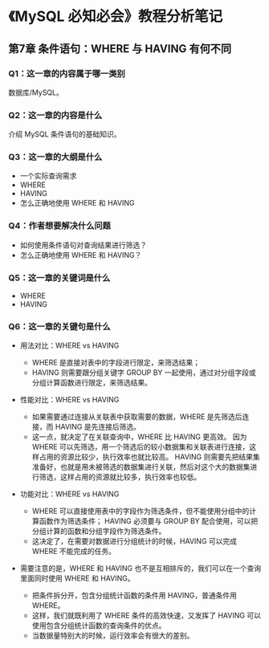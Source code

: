 # 《MySQL 必知必会》教程分析笔记

## 第7章 条件语句：WHERE 与 HAVING 有何不同

### Q1：这一章的内容属于哪一类别

数据库/MySQL。

### Q2：这一章的内容是什么

介绍 MySQL 条件语句的基础知识。

### Q3：这一章的大纲是什么

- 一个实际查询需求
- WHERE
- HAVING
- 怎么正确地使用 WHERE 和 HAVING

### Q4：作者想要解决什么问题

- 如何使用条件语句对查询结果进行筛选？
- 怎么正确地使用 WHERE 和 HAVING？

### Q5：这一章的关键词是什么

- WHERE
- HAVING

### Q6：这一章的关键句是什么

- 用法对比：WHERE vs HAVING
  - WHERE 是直接对表中的字段进行限定，来筛选结果；
  - HAVING 则需要跟分组关键字 GROUP BY 一起使用，通过对分组字段或分组计算函数进行限定，来筛选结果。

- 性能对比：WHERE vs HAVING
  - 如果需要通过连接从关联表中获取需要的数据，WHERE 是先筛选后连接，而 HAVING 是先连接后筛选。
  - 这一点，就决定了在关联查询中，WHERE 比 HAVING 更高效。
    因为 WHERE 可以先筛选，用一个筛选后的较小数据集和关联表进行连接，这样占用的资源比较少，执行效率也就比较高。
    HAVING 则需要先把结果集准备好，也就是用未被筛选的数据集进行关联，然后对这个大的数据集进行筛选，这样占用的资源就比较多，执行效率也较低。

- 功能对比：WHERE vs HAVING
  - WHERE 可以直接使用表中的字段作为筛选条件，但不能使用分组中的计算函数作为筛选条件；
    HAVING 必须要与 GROUP BY 配合使用，可以把分组计算的函数和分组字段作为筛选条件。
  - 这决定了，在需要对数据进行分组统计的时候，HAVING 可以完成 WHERE 不能完成的任务。

- 需要注意的是，WHERE 和 HAVING 也不是互相排斥的，我们可以在一个查询里面同时使用 WHERE 和 HAVING。
  - 把条件拆分开，包含分组统计函数的条件用 HAVING，普通条件用 WHERE。
  - 这样，我们就既利用了 WHERE 条件的高效快速，又发挥了 HAVING 可以使用包含分组统计函数的查询条件的优点。
  - 当数据量特别大的时候，运行效率会有很大的差别。
